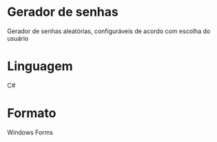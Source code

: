 # Gerador de senhas
Gerador de senhas aleatórias, configuráveis de acordo com escolha do usuário

# Linguagem
C# 

# Formato 
Windows Forms
